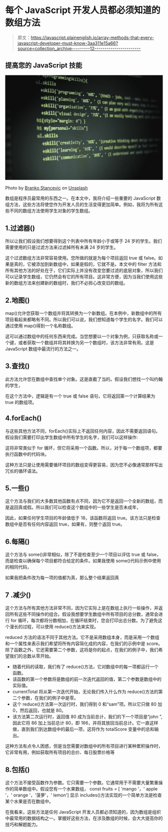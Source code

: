 # 每个 JavaScript 开发人员都必须知道的数组方法

> 原文：<https://javascript.plainenglish.io/array-methods-that-every-javascript-developer-must-know-3aa311e15a66?source=collection_archive---------12----------------------->

## 提高您的 JavaScript 技能

![](img/ebd5932bfe30ef49694a1a5c64d00fa9.png)

Photo by [Branko Stancevic](https://unsplash.com/@landb?utm_source=medium&utm_medium=referral) on [Unsplash](https://unsplash.com?utm_source=medium&utm_medium=referral)

数组是程序员最常用的东西之一。在本文中，我将介绍一些重要的 JavaScript 数组方法，这些方法将使您作为开发人员的生活变得更加简单。例如，我将为所有这些不同的数组方法使用学生对象的学生数组。

## 1.过滤器()

所以让我们假设我们想要得到这个列表中所有年龄小于或等于 24 岁的学生。我们需要使用的只是过滤方法来过滤掉所有未满 24 岁的学生。

这个过滤数组方法非常容易使用。您所做的就是为每个项目返回 true 或 false。如果是真的，它被添加到新数组中，如果是假的，它就不是。本文中的 filter 方法和所有其他方法的好处在于，它们实际上并没有改变您要过滤的底层对象，所以我们可以记录学生数组，它仍然会有它的所有项目。这非常方便，因为当我们使用这些新的数组方法来创建新的数组时，我们不必担心改变旧的数组。

## 2.地图()

map()允许您获取一个数组并将其转换为一个新数组。在本例中，新数组中的所有项目看起来都略有不同。所以我们可以说，我们想知道每个学生的名字。我们可以通过使用 map()得到一个名称数组。

这可以通过数组中的任何东西来完成。当您想要以一个对象为例，只获取名称或一个键，或者获取一个数组并将其转换为另一个数组时，该方法非常有用。这是 JavaScript 数组中最流行的方法之一。

## 3.查找()

此方法允许您在数组中查找单个对象。这是直截了当的。假设我们想找一个叫约翰的学生，

在这个方法中，逻辑是有一个 true 或 false 语句，它将返回第一个计算结果为 true 的数组项。

## 4.forEach()

与这些其他方法不同，forEach()实际上不返回任何内容，因此不需要返回语句。假设我们需要打印出学生数组中所有学生的名字，我们可以这样操作:

这将非常类似于 for 循环，但它将采用一个函数。所以，对于每一个数组项，都要执行函数中的代码块。

这种方法只是让使用需要循环项目的数组变得更容易，因为您不必像通常那样写出冗长的循环语法。

## 5.一些()

这个方法与我们的大多数其他函数有点不同，因为它不是返回一个全新的数组，而是返回真或假。所以我们可以检查这个数组中的一些学生是否未成年，

因此，如果任何学生项目的年龄值低于 18，该函数将返回 true。该方法只是检查数组中是否有任何内容返回 true，如果有，则整个返回 true。

## 6.每隔()

这个方法与 some()非常相似，除了不是检查至少一个项目以评估 true 或 false，而是检查以确保每个项目都符合给定的条件。如果我使用 some()代码示例中使用的相同代码，

如果我把条件改为每一项的值都为真，那么整个结果返回真

## 7 .减少()

这个方法与所有其他方法非常不同，因为它实际上是在数组上执行一些操作，并返回所有这些不同操作的组合。假设我想要学生数组中所有项目的总分数，通常会进行 for 循环，每次都将分数相加，在循环结束时，您会打印出总分数。为了避免这个漫长的过程，可以使用 reduce()方法来实现。

reduced 方法的语法不同于其他方法。它不是采用数组本身，而是采用一个数组和一个属性来表示我们希望将所有内容简化成的内容，在我们的示例中是 score。除了函数之外，它还需要第二个参数，这将是你的起点，在我们的例子中，我们希望我们的总数从零开始。

*   随着代码的读取，我们有了 reduce()方法，它对数组中的每一项都运行一个函数。
*   该函数的第一个参数将是数组的前一次迭代返回的值，第二个参数是数组中的实际值。
*   currentTotal 将从第一次迭代开始，无论我们传入什么作为 reduce()方法的第二个参数，在我们的例子中是零。
*   这个 reduce()方法第一次运行时，我们得到 0 和“sam”项。所以它只做 80 加 0，然后返回，也就是 80。
*   该方法第二次运行时，返回值 80 成为当前总计，我们的下一个项目是“john ”,因此它将 86 加上当前总计 80，即 166，并将其放回当前总计。它一直这样做，直到我们到达数组中的最后一项，这将作为 totalScore 变量中的总和输出。

这种方法有点令人困惑，但是当您需要对数组中的所有项目进行某种累积操作时，它非常有用，例如获取所有项目的总价、每日股票价格等

## 8.包括()

这个方法不接受函数作为参数。它只需要一个参数。它通常用于不需要大量繁重操作的简单数组中。假设您有一个水果数组，
const fruits = [ 'mango '，' apple '，' orange '，'菠萝'，' lemon']
显示 includes()方法实现的一个简单方法是检查某个水果是否在数组中。

在我看来，这些方法是任何 JavaScript 开发人员都必须知道的，因为数组是组织中最常用的数据结构之一。掌握好这些方法，在涉及数组的时候，会大大提高你的技巧和解题能力。